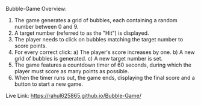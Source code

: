 Bubble-Game Overview:

1. The game generates a grid of bubbles, each containing a random number between 0 and 9.
2. A target number (referred to as the "Hit") is displayed.
3. The player needs to click on bubbles matching the target number to score points.
4. For every correct click:
    a) The player's score increases by one.
    b) A new grid of bubbles is generated.
    c) A new target number is set.
5. The game features a countdown timer of 60 seconds, during which the player must score as many points as possible.
6. When the timer runs out, the game ends, displaying the final score and a button to start a new game.


Live Link: https://rahul625865.github.io/Bubble-Game/
